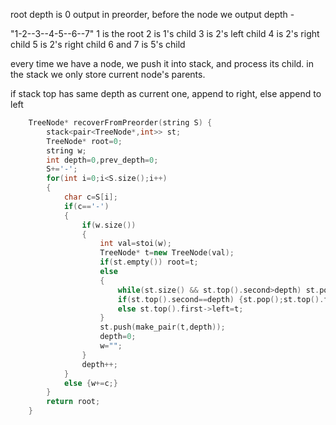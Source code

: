 root depth is 0
output in preorder, before the node we output depth -

"1-2--3--4-5--6--7"
1 is the root
2 is 1's child
3 is 2's left child
4 is 2's right child
5 is 2's right child
6 and 7 is 5's child

every time we have a node, we push it into stack, and process its child.
in the stack we only store current node's parents.

if stack top has same depth as current one, append to right, else append to left

```cpp
    TreeNode* recoverFromPreorder(string S) {
        stack<pair<TreeNode*,int>> st;
        TreeNode* root=0;
        string w;
        int depth=0,prev_depth=0;
        S+='-';
        for(int i=0;i<S.size();i++)
        {
            char c=S[i];
            if(c=='-') 
            {
                if(w.size()) 
                {
                    int val=stoi(w);
                    TreeNode* t=new TreeNode(val);
                    if(st.empty()) root=t;
                    else
                    {
                        while(st.size() && st.top().second>depth) st.pop();
                        if(st.top().second==depth) {st.pop();st.top().first->right=t;}
                        else st.top().first->left=t;
                    }
                    st.push(make_pair(t,depth));
                    depth=0;
                    w="";
                }
                depth++;
            }
            else {w+=c;}
        }
        return root;
    }
```


